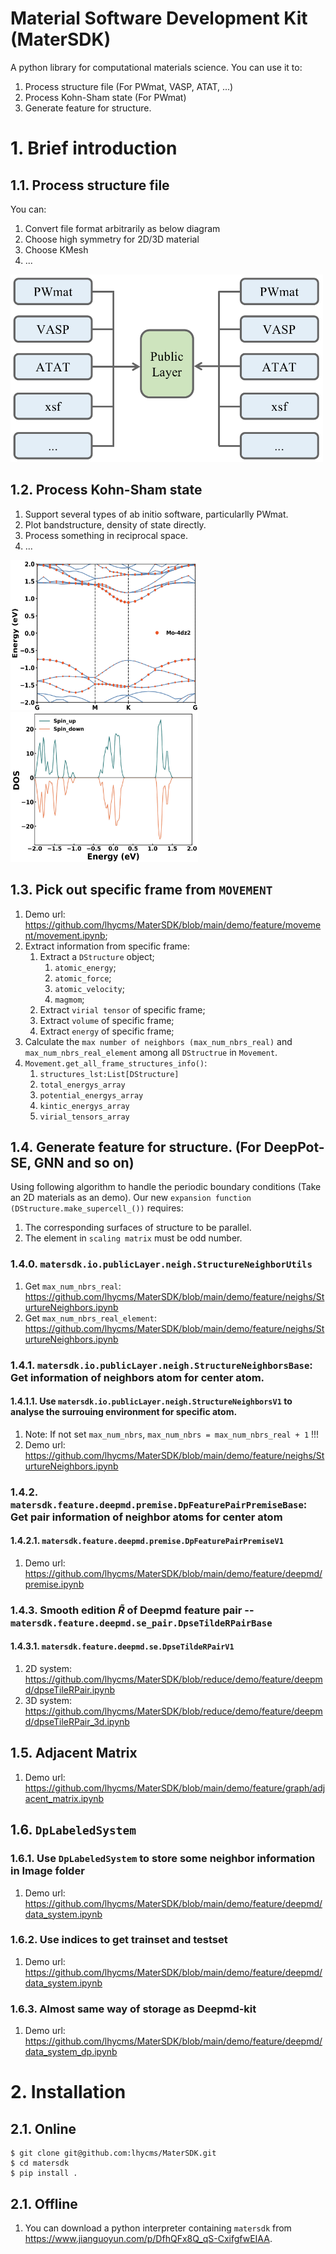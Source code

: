 # Material Software Development Kit (MaterSDK)
A python library for computational materials science. You can use it to:
1. Process structure file (For PWmat, VASP, ATAT, ...)
2. Process Kohn-Sham state (For PWmat)
3. Generate feature for structure.

# 1. Brief introduction
## 1.1. Process structure file
You can:
1. Convert file format arbitrarily as below diagram
2. Choose high symmetry for 2D/3D material
3. Choose KMesh
4. ...

<img src="./demo/pics/pic_1.png" width = "500" height = "300"  />

## 1.2. Process Kohn-Sham state
1. Support several types of ab initio software, particularlly PWmat.
2. Plot bandstructure, density of state directly.
3. Process something in reciprocal space.
4. ...

<img src="./demo/pics/图片1.png" width = "300" height = "240"  />       <img src="./demo/pics/图片2.png" width = "300" height = "240"  />


## 1.3. Pick out specific frame from `MOVEMENT`
1. Demo url: https://github.com/lhycms/MaterSDK/blob/main/demo/feature/movement/movement.ipynb;
2. Extract information from specific frame:
   1. Extract a `DStructure` object;
      1. `atomic_energy`;
      2. `atomic_force`;
      3. `atomic_velocity`;
      4. `magmom`;
   2. Extract `virial tensor` of specific frame;
   3. Extract `volume` of specific frame;
   4. Extract `energy` of specific frame;
3. Calculate the `max number of neighbors (max_num_nbrs_real)` and `max_num_nbrs_real_element` among all `DStructrue` in `Movement`.
4. `Movement.get_all_frame_structures_info()`:
   1. `structures_lst:List[DStructure]`
   2. `total_energys_array`
   3. `potential_energys_array`
   4. `kintic_energys_array`
   5. `virial_tensors_array`


## 1.4. Generate feature for structure. (For DeepPot-SE, GNN and so on)
Using following algorithm to handle the periodic boundary conditions (Take an 2D materials as an demo). Our new `expansion function (DStructure.make_supercell_())` requires:
1. The corresponding surfaces of structure to be parallel.
2. The element in `scaling matrix` must be odd number.

### 1.4.0. `matersdk.io.publicLayer.neigh.StructureNeighborUtils`
1. Get `max_num_nbrs_real`: https://github.com/lhycms/MaterSDK/blob/main/demo/feature/neighs/SturtureNeighbors.ipynb
2. Get `max_num_nbrs_real_element`: https://github.com/lhycms/MaterSDK/blob/main/demo/feature/neighs/SturtureNeighbors.ipynb

### 1.4.1. `matersdk.io.publicLayer.neigh.StructureNeighborsBase`: Get information of neighbors atom for center atom.

#### 1.4.1.1. Use `matersdk.io.publicLayer.neigh.StructureNeighborsV1` to analyse the surrouing environment for specific atom.
1. Note: If not set `max_num_nbrs`, `max_num_nbrs = max_num_nbrs_real + 1` !!!
2. Demo url: https://github.com/lhycms/MaterSDK/blob/main/demo/feature/neighs/SturtureNeighbors.ipynb

### 1.4.2. `matersdk.feature.deepmd.premise.DpFeaturePairPremiseBase`: Get pair information of neighbor atoms for center atom

#### 1.4.2.1. `matersdk.feature.deepmd.premise.DpFeaturePairPremiseV1`
1. Demo url: https://github.com/lhycms/MaterSDK/blob/main/demo/feature/deepmd/premise.ipynb

### 1.4.3. Smooth edition $\widetilde{R}$ of Deepmd feature pair -- `matersdk.feature.deepmd.se_pair.DpseTildeRPairBase`
#### 1.4.3.1. `matersdk.feature.deepmd.se.DpseTildeRPairV1`
1. 2D system: https://github.com/lhycms/MaterSDK/blob/reduce/demo/feature/deepmd/dpseTileRPair.ipynb
2. 3D system: https://github.com/lhycms/MaterSDK/blob/reduce/demo/feature/deepmd/dpseTileRPair_3d.ipynb

## 1.5. Adjacent Matrix
1. Demo url: https://github.com/lhycms/MaterSDK/blob/main/demo/feature/graph/adjacent_matrix.ipynb


## 1.6. `DpLabeledSystem`
### 1.6.1. Use `DpLabeledSystem` to store some neighbor information in Image folder
1. Demo url: https://github.com/lhycms/MaterSDK/blob/main/demo/feature/deepmd/data_system.ipynb

### 1.6.2. Use indices to get trainset and testset
1. Demo url: https://github.com/lhycms/MaterSDK/blob/main/demo/feature/deepmd/data_system.ipynb

### 1.6.3. Almost same way of storage as Deepmd-kit
1. Demo url: https://github.com/lhycms/MaterSDK/blob/main/demo/feature/deepmd/data_system_dp.ipynb


# 2. Installation
## 2.1. Online
```shell
$ git clone git@github.com:lhycms/MaterSDK.git
$ cd matersdk
$ pip install .
```

## 2.1. Offline
1. You can download a python interpreter containing `matersdk` from https://www.jianguoyun.com/p/DfhQFx8Q_qS-CxifgfwEIAA.